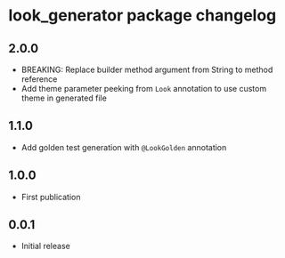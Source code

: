 # look_generator package changelog

## 2.0.0

* BREAKING: Replace builder method argument from String to method reference
* Add theme parameter peeking from `Look` annotation to use custom theme in generated file

## 1.1.0

* Add golden test generation with `@LookGolden` annotation

## 1.0.0

* First publication

## 0.0.1

* Initial release
